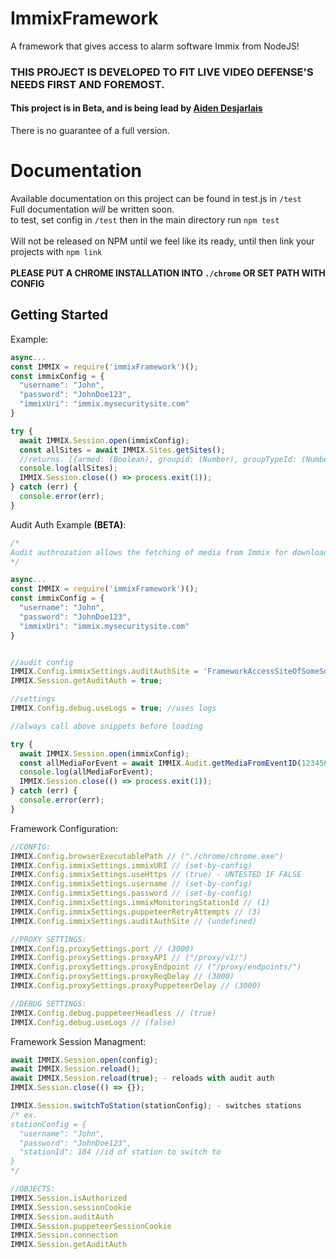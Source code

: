 # ImmixFramework
A framework that gives access to alarm software Immix from NodeJS!

### THIS PROJECT IS DEVELOPED TO FIT LIVE VIDEO DEFENSE'S NEEDS FIRST AND FOREMOST.
#### This project is in Beta, and is being lead by [Aiden Desjarlais](https://github.com/TOG11)
There is no guarantee of a full version.


# Documentation
Available documentation on this project can be found in test.js in ```/test```
<br> Full documentation *will* be written soon.
<br> to test, set config in ```/test``` then in the main directory run ```npm test```
<br>
<br>
Will not be released on NPM until we feel like its ready, until then link your projects with ```npm link```
<br>
<br>
**PLEASE PUT A CHROME INSTALLATION INTO ```./chrome``` OR SET PATH WITH CONFIG**
## Getting Started
Example:
```js
async...
const IMMIX = require('immixFramework')();
const immixConfig = {
  "username": "John",
  "password": "JohnDoe123",
  "immixUri": "immix.mysecuritysite.com"
}

try {
  await IMMIX.Session.open(immixConfig);
  const allSites = await IMMIX.Sites.getSites();
  //returns. [{armed: (Boolean), groupid: (Number), groupTypeId: (Number), isdisabled : (Boolean), title: (String)}]
  console.log(allSites);
  IMMIX.Session.close(() => process.exit(1));
} catch (err) {
  console.error(err);
}
```
Audit Auth Example **(BETA)**:
```js
/*
Audit authrozation allows the fetching of media from Immix for downloading
*/

async...
const IMMIX = require('immixFramework')();
const immixConfig = {
  "username": "John",
  "password": "JohnDoe123",
  "immixUri": "immix.mysecuritysite.com"
}


//audit config
IMMIX.Config.immixSettings.auditAuthSite = 'FrameworkAccessSiteOfSomeSort'; //a site the framework can use to get auth, preferably make a site meant for it, and put its name here
IMMIX.Session.getAuditAuth = true;

//settings
IMMIX.Config.debug.useLogs = true; //uses logs

//always call above snippets before loading

try {
  await IMMIX.Session.open(immixConfig);
  const allMediaForEvent = await IMMIX.Audit.getMediaFromEventID(1234567)
  console.log(allMediaForEvent);
  IMMIX.Session.close(() => process.exit(1));
} catch (err) {
  console.error(err);
}
```
Framework Configuration:
```js
//CONFIG:
IMMIX.Config.browserExecutablePath // ("./chrome/chrome.exe")
IMMIX.Config.immixSettings.immixURI // (set-by-config)
IMMIX.Config.immixSettings.useHttps // (true) - UNTESTED IF FALSE
IMMIX.Config.immixSettings.username // (set-by-config)
IMMIX.Config.immixSettings.password // (set-by-config)
IMMIX.Config.immixSettings.immixMonitoringStationId // (1)
IMMIX.Config.immixSettings.puppeteerRetryAttempts // (3)
IMMIX.Config.immixSettings.auditAuthSite // (undefined)

//PROXY SETTINGS:
IMMIX.Config.proxySettings.port // (3000)
IMMIX.Config.proxySettings.proxyAPI // ("/proxy/v1/")
IMMIX.Config.proxySettings.proxyEndpoint // ("/proxy/endpoints/")
IMMIX.Config.proxySettings.proxyReqDelay // (3000)
IMMIX.Config.proxySettings.proxyPuppeteerDelay // (3000)

//DEBUG SETTINGS:
IMMIX.Config.debug.puppeteerHeadless // (true)
IMMIX.Config.debug.useLogs // (false)
```
Framework Session Managment:
```js
await IMMIX.Session.open(config);
await IMMIX.Session.reload();
await IMMIX.Session.reload(true); - reloads with audit auth
IMMIX.Session.close(() => {});

IMMIX.Session.switchToStation(stationConfig); - switches stations
/* ex.
stationConfig = {
  "username": "John",
  "password": "JohnDoe123",
  "stationId": 104 //id of station to switch to
}
*/

//OBJECTS:
IMMIX.Session.isAuthorized
IMMIX.Session.sessionCookie
IMMIX.Session.auditAuth
IMMIX.Session.puppeteerSessionCookie
IMMIX.Session.connection
IMMIX.Session.getAuditAuth

```


